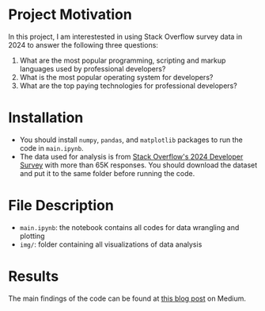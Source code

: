 # Project Motivation
In this project, I am interestested in using Stack Overflow survey data in 2024 to answer the following three questions:
1. What are the most popular programming, scripting and markup languages used by professional developers?
2. What is the most popular operating system for developers?
3. What are the top paying technologies for professional developers?

# Installation
- You should install `numpy`, `pandas`, and `matplotlib` packages to run the code in `main.ipynb`.
- The data used for analysis is from [Stack Overflow's 2024 Developer Survey](https://survey.stackoverflow.co/) with more than 65K responses. You should download the dataset and put it to the same folder before running the code.

# File Description
- `main.ipynb`: the notebook contains all codes for data wrangling and plotting
- `img/`: folder containing all visualizations of data analysis

# Results
<!-- TODO: add the link to the Medium post -->
The main findings of the code can be found at [this blog post]() on Medium.
